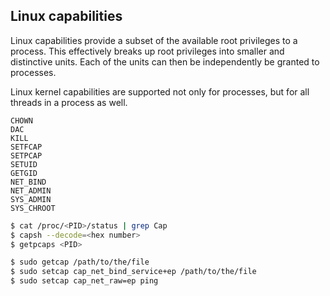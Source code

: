 ## Linux capabilities

Linux capabilities provide a subset of the available root privileges to a process. This effectively breaks up root privileges into smaller and distinctive units. Each of the units can then be independently be granted to processes.

Linux kernel capabilities are supported not only for processes, but for all threads in a process as well.

```
CHOWN
DAC
KILL
SETFCAP
SETPCAP
SETUID
GETGID
NET_BIND
NET_ADMIN
SYS_ADMIN
SYS_CHROOT
```

```bash
$ cat /proc/<PID>/status | grep Cap
$ capsh --decode=<hex number>
$ getpcaps <PID>
```

```bash
$ sudo getcap /path/to/the/file
$ sudo setcap cap_net_bind_service+ep /path/to/the/file
$ sudo setcap cap_net_raw=ep ping
```
